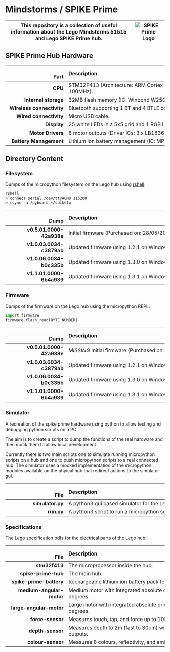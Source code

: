 # Mindstorms / SPIKE Prime #

|This repository is a collection of useful information about the Lego Mindstorms 51515 and Lego SPIKE Prime hub.|![SPIKE Prime Logo](https://raw.githubusercontent.com/gpdaniels/spike-prime/master/simulator/images/icon.png)|
|--|--|

## SPIKE Prime Hub Hardware ##

|                     Part | Description                                                                      |
|-------------------------:|:---------------------------------------------------------------------------------|
|                  **CPU** | STM32F413 (Architecture: ARM Cortex M4, ROM: 1M, RAM: 320k, Clock: 100MHz).      |
|     **Internal storage** | 32MB flash memory (IC: Winbond W25Q256JV).                                       |
|**Wireless connectivity** | Bluetooth supporting 1 BT and 4 BTLE connections (IC: TI CC2564C).               |
|   **Wired connectivity** | Micro USB cable.                                                                 |
|              **Display** | 25 white LEDs in a 5x5 grid and 1 RGB LED (Driver IC: TI TLC5955).               |
|        **Motor Drivers** | 6 motor outputs (Driver ICs: 3 x LB1836).                                        |
|   **Battery Management** | Lithium ion battery management (IC: MPS 2639A).                                  |

## Directory Content ##

### Filesystem ###

Dumps of the micropython filesystem on the Lego hub using [rshell](https://github.com/dhylands/rshell).

```shell
rshell
> connect serial /dev/ttyACM0 115200
> rsync -a /pyboard ~/spikefw
```

|                     Dump | Description                                                                      |
|-------------------------:|:---------------------------------------------------------------------------------|
| **v0.5.01.0000-42a938e** | Initial firmware (Purchased on: 28/05/2020) (Box Version: 29).                   |
| **v1.0.03.0034-c3879ab** | Updated firmware using 1.2.1 on Windows(Updated on: 02/07/2020).                 |
| **v1.0.06.0034-b0c335b** | Updated firmware using 1.3.0 on Windows (Updated on: 17/07/2020).                |
| **v1.1.01.0000-6b4a939** | Updated firmware using 1.3.1 on Windows (Updated on: 01/09/2020).                |

### Firmware ###

Dumps of the firmware on the Lego hub using the micropython REPL.

```python
import firmware
firmware.flash_read(BYTE_NUMBER)
```

|                     Dump | Description                                                                      |
|-------------------------:|:---------------------------------------------------------------------------------|
| **v0.5.01.0000-42a938e** | *MISSING* Initial firmware (Purchased on: 28/05/2020) (Box Version: 29).         |
| **v1.0.03.0034-c3879ab** | Updated firmware using 1.2.1 on Windows (Updated on: 02/07/2020).                |
| **v1.0.06.0034-b0c335b** | Updated firmware using 1.3.0 on Windows (Updated on: 17/07/2020).                |
| **v1.1.01.0000-6b4a939** | Updated firmware using 1.3.1 on Windows (Updated on: 01/09/2020).                |

### Simulator ###

A recreation of the spike prime hardware using python to allow testing and debugging python scripts on a PC.

The aim is to create a script to dump the functions of the real hardware and then mock them to allow local development.

Currently there is two main scripts one to simulate running micropython scripts on a hub and one to push micropython scripts to a real connected hub.
The simulator uses a mocked implementation of the micropython modules available on the phyical hub that redirect actions to the simulator gui.

|                     File | Description                                                                      |
|-------------------------:|:---------------------------------------------------------------------------------|
|         **simulator.py** | A python3 gui based simulator for the Lego hub.                                  |
|               **run.py** | A python3 script to run a micropython script on a connected Lego hub.            |

### Specifications ###

The Lego specification pdfs for the electrical parts of the Lego hub.

|                     File | Description                                                                      |
|-------------------------:|:---------------------------------------------------------------------------------|
|            **stm32f413** | The microprocessor inside the hub.                                               |
|      **spike-prime-hub** | The main hub.                                                                    |
|  **spike-prime-battery** | Rechargeable lithium ion battery pack for the hub, capacity 2100 mAH.            |
| **medium-angular-motor** | Medium motor with integrated absolute orientation sensor, accuracy +- 3 degrees. |
|  **large-angular-motor** | Large motor with integrated absolute orientation sensor, accuracy +- 3 degrees.  |
|         **force-sensor** | Measures touch, tap, and force up to 10N (About 1Kg) at an accuracy of 0.65N.    |
|         **depth-sensor** | Measures depth to 2m (fast to 30cm) with 1mm resolution. Has 4 white LED outputs.|
|        **colour-sensor** | Measures 8 colours, reflectivity, and ambient light. Has 3 white LED outputs.    |

